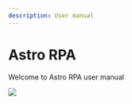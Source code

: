 ```yaml
---
description: User manual
---
```


# Astro RPA

Welcome to Astro RPA user manual

![](.gitbook/assets/Themes.png)
